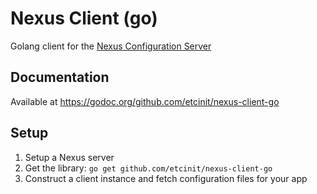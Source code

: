 # Nexus Client (go)

Golang client for the [Nexus Configuration Server](https://github.com/etcinit/nexus)

## Documentation

Available at https://godoc.org/github.com/etcinit/nexus-client-go

## Setup

1. Setup a Nexus server
2. Get the library: `go get github.com/etcinit/nexus-client-go`
3. Construct a client instance and fetch configuration files for your app
